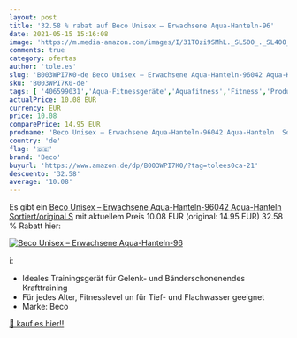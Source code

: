 ```yaml
---
layout: post
title: '32.58 % rabat auf Beco Unisex – Erwachsene Aqua-Hanteln-96'
date: 2021-05-15 15:16:08
image: 'https://m.media-amazon.com/images/I/31TOzi9SMhL._SL500_._SL400_.jpg'
comments: true
category: ofertas
author: 'tole.es'
slug: 'B003WPI7K0-de Beco Unisex – Erwachsene Aqua-Hanteln-96042 Aqua-Hanteln...'
sku: 'B003WPI7K0-de'
tags: [ '406599031','Aqua-Fitnessgeräte','Aquafitness','Fitness','Produkte','Schwimm-Neopren','Schwimmbrillen','Schwimmen','Sport','Sport & Freizeit','Trainings Ausrüstung','Trainingshilfen','beco', ]
actualPrice: 10.08 EUR
currency: EUR
price: 10.08
comparePrice: 14.95 EUR
prodname: 'Beco Unisex – Erwachsene Aqua-Hanteln-96042 Aqua-Hanteln  Sortiert/original  S'
country: 'de'
flag: '🇩🇪'
brand: 'Beco'
buyurl: 'https://www.amazon.de/dp/B003WPI7K0/?tag=tolees0ca-21'
descuento: '32.58'
average: '10.08'
---
```


Es gibt ein [Beco Unisex – Erwachsene Aqua-Hanteln-96042 Aqua-Hanteln  Sortiert/original  S](https://www.amazon.de/dp/B003WPI7K0/?tag=tolees0ca-21) mit aktuellem Preis 10.08 EUR (original: 14.95 EUR) 32.58 % Rabatt hier:

[![Beco Unisex – Erwachsene Aqua-Hanteln-96](https://m.media-amazon.com/images/I/31TOzi9SMhL._SL500_._SL400_.jpg)](https://www.amazon.de/dp/B003WPI7K0/?tag=tolees0ca-21)

ℹ️:

- Ideales Trainingsgerät für Gelenk- und Bänderschonenendes Krafttraining
- Für jedes Alter, Fitnesslevel un für Tief- und Flachwasser geeignet
- Marke: Beco

[🛒 kauf es hier!!](https://www.amazon.de/dp/B003WPI7K0/?tag=tolees0ca-21)
